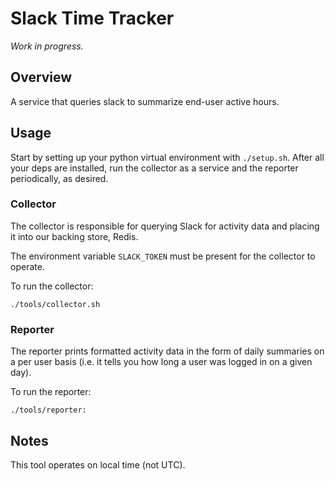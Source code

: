 # Slack Time Tracker

*Work in progress.*

## Overview

A service that queries slack to summarize end-user active hours.

## Usage

Start by setting up your python virtual environment with `./setup.sh`. After
all your deps are installed, run the collector as a service and the reporter
periodically, as desired.

### Collector

The collector is responsible for querying Slack for activity data and placing
it into our backing store, Redis.

The environment variable `SLACK_TOKEN` must be present for the collector to
operate.

To run the collector:

```
./tools/collector.sh
```

### Reporter

The reporter prints formatted activity data in the form of daily summaries
on a per user basis (i.e. it tells you how long a user was logged in on a
given day).

To run the reporter:

```
./tools/reporter:
```

## Notes

This tool operates on local time (not UTC).
